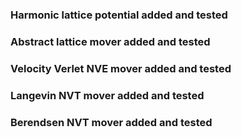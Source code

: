 

### Harmonic lattice potential added and tested
### Abstract lattice mover added and tested
### Velocity Verlet NVE mover added and tested
### Langevin NVT mover added and tested
### Berendsen NVT mover added and tested
